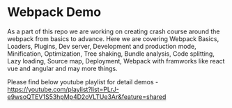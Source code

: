 # Webpack Demo
As a part of this repo we are working on creating crash course around the webpack from basics to advance. Here we are covering
Webpack Basics,
Loaders,
Plugins,
Dev server,
Development and production mode,
Minification,
Optimization,
Tree shaking,
Bundle analysis,
Code splitting,
Lazy loading,
Source map,
Deployment,
Webpack with framworks like react vue and angular and may more things. 

Please find below youtube playlist for detail demos - 
https://youtube.com/playlist?list=PLrJ-e9wsoQTEV1S53hpMp4D2oVLTUe3Ar&feature=shared

